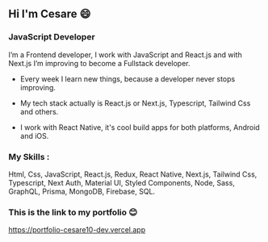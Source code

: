 ## Hi I'm Cesare 😄
### JavaScript Developer

I’m a Frontend developer, I work with JavaScript and React.js and with Next.js I’m improving to become a Fullstack developer.

- Every week I learn new things, because a developer never stops improving.

- My tech stack actually is React.js or Next.js, Typescript, Tailwind Css and others.

- I work with React Native, it's cool build apps for both platforms, Android and iOS.

### My Skills :
Html, Css, JavaScript, React.js, Redux, React Native, Next.js, Tailwind Css, Typescript, Next Auth, Material UI, Styled Components, Node, Sass, GraphQL, Prisma, MongoDB, Firebase, SQL.

### This is the link to my portfolio 😊
https://portfolio-cesare10-dev.vercel.app

<!--
**Cesare10-dev/Cesare10-dev** is a ✨ _special_ ✨ repository because its `README.md` (this file) appears on your GitHub profile.

Here are some ideas to get you started:

- 🔭 I’m currently working on ...
- 🌱 I’m currently learning ...
- 👯 I’m looking to collaborate on ...
- 🤔 I’m looking for help with ...
- 💬 Ask me about ...
- 📫 How to reach me: ...
- 😄 Pronouns: ...
- ⚡ Fun fact: ...
-->
